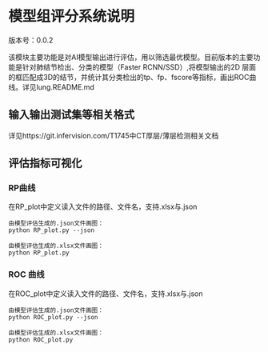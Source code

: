 # 模型组评分系统说明

版本号：0.0.2

该模块主要功能是对AI模型输出进行评估，用以筛选最优模型。目前版本的主要功能是针对肺结节检出、分类的模型（Faster RCNN/SSD）,将模型输出的2D
层面的框匹配成3D的结节，并统计其分类检出的tp、fp、fscore等指标，画出ROC曲线。详见lung.README.md

## 输入输出测试集等相关格式
详见https://git.infervision.com/T1745中CT厚层/薄层检测相关文档

## 评估指标可视化

### RP曲线

在RP_plot中定义读入文件的路径、文件名，支持.xlsx与.json
```
由模型评估生成的.json文件画图：
python RP_plot.py --json

由模型评估生成的.xlsx文件画图：
python RP_plot.py

```

### ROC 曲线
在ROC_plot中定义读入文件的路径、文件名，支持.xlsx与.json
```
由模型评估生成的.json文件画图：
python ROC_plot.py --json

由模型评估生成的.xlsx文件画图：
python ROC_plot.py
```
